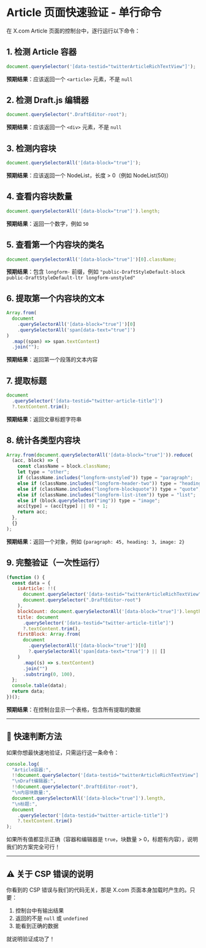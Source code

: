 # Article 页面快速验证 - 单行命令

在 X.com Article 页面的控制台中，逐行运行以下命令：

## 1. 检测 Article 容器

```javascript
document.querySelector('[data-testid="twitterArticleRichTextView"]');
```

**预期结果**：应该返回一个 `<article>` 元素，不是 `null`

## 2. 检测 Draft.js 编辑器

```javascript
document.querySelector(".DraftEditor-root");
```

**预期结果**：应该返回一个 `<div>` 元素，不是 `null`

## 3. 检测内容块

```javascript
document.querySelectorAll('[data-block="true"]');
```

**预期结果**：应该返回一个 NodeList，长度 > 0（例如 NodeList(50)）

## 4. 查看内容块数量

```javascript
document.querySelectorAll('[data-block="true"]').length;
```

**预期结果**：返回一个数字，例如 `50`

## 5. 查看第一个内容块的类名

```javascript
document.querySelectorAll('[data-block="true"]')[0].className;
```

**预期结果**：包含 `longform-` 前缀，例如 `"public-DraftStyleDefault-block public-DraftStyleDefault-ltr longform-unstyled"`

## 6. 提取第一个内容块的文本

```javascript
Array.from(
  document
    .querySelectorAll('[data-block="true"]')[0]
    .querySelectorAll('span[data-text="true"]')
)
  .map((span) => span.textContent)
  .join("");
```

**预期结果**：返回第一个段落的文本内容

## 7. 提取标题

```javascript
document
  .querySelector('[data-testid="twitter-article-title"]')
  ?.textContent.trim();
```

**预期结果**：返回文章标题字符串

## 8. 统计各类型内容块

```javascript
Array.from(document.querySelectorAll('[data-block="true"]')).reduce(
  (acc, block) => {
    const className = block.className;
    let type = "other";
    if (className.includes("longform-unstyled")) type = "paragraph";
    else if (className.includes("longform-header-two")) type = "heading";
    else if (className.includes("longform-blockquote")) type = "quote";
    else if (className.includes("longform-list-item")) type = "list";
    else if (block.querySelector("img")) type = "image";
    acc[type] = (acc[type] || 0) + 1;
    return acc;
  },
  {}
);
```

**预期结果**：返回一个对象，例如 `{paragraph: 45, heading: 3, image: 2}`

## 9. 完整验证（一次性运行）

```javascript
(function () {
  const data = {
    isArticle: !!(
      document.querySelector('[data-testid="twitterArticleRichTextView"]') &&
      document.querySelector(".DraftEditor-root")
    ),
    blockCount: document.querySelectorAll('[data-block="true"]').length,
    title: document
      .querySelector('[data-testid="twitter-article-title"]')
      ?.textContent.trim(),
    firstBlock: Array.from(
      document
        .querySelectorAll('[data-block="true"]')[0]
        ?.querySelectorAll('span[data-text="true"]') || []
    )
      .map((s) => s.textContent)
      .join("")
      .substring(0, 100),
  };
  console.table(data);
  return data;
})();
```

**预期结果**：在控制台显示一个表格，包含所有提取的数据

---

## 🎯 快速判断方法

如果你想最快速地验证，只需运行这一条命令：

```javascript
console.log(
  "Article容器:",
  !!document.querySelector('[data-testid="twitterArticleRichTextView"]'),
  "\nDraft编辑器:",
  !!document.querySelector(".DraftEditor-root"),
  "\n内容块数量:",
  document.querySelectorAll('[data-block="true"]').length,
  "\n标题:",
  document
    .querySelector('[data-testid="twitter-article-title"]')
    ?.textContent.trim()
);
```

如果所有值都显示正确（容器和编辑器是 `true`，块数量 > 0，标题有内容），说明我们的方案完全可行！

---

## ⚠️ 关于 CSP 错误的说明

你看到的 CSP 错误与我们的代码无关，那是 X.com 页面本身加载时产生的。只要：

1. 控制台中有输出结果
2. 返回的不是 `null` 或 `undefined`
3. 能看到正确的数据

就说明验证成功了！
